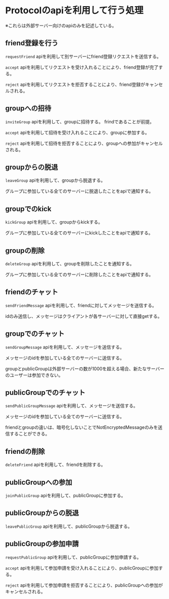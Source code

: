 # Protocolのapiを利用して行う処理

※これらは外部サーバー向けのapiのみを記述している。

## friend登録を行う

`requestFriend` apiを利用して別サーバーにfriend登録リクエストを送信する。

`accept` apiを利用してリクエストを受け入れることにより、friend登録が完了する。

`reject`
apiを利用してリクエストを拒否することにより、friend登録がキャンセルされる。

## groupへの招待

`inviteGroup` apiを利用して、groupに招待する。 frindであることが前提。

`accept` apiを利用して招待を受け入れることにより、groupに参加する。

`reject`
apiを利用して招待を拒否することにより、groupへの参加がキャンセルされる。

## groupからの脱退

`leaveGroup` apiを利用して、groupから脱退する。

グループに参加している全てのサーバーに脱退したことをapiで通知する。

## groupでのkick

`kickGroup` apiを利用して、groupからkickする。

グループに参加している全てのサーバーにkickしたことをapiで通知する。

## groupの削除

`deleteGroup` apiを利用して、groupを削除したことを通知する。

グループに参加している全てのサーバーに削除したことをapiで通知する。

## friendのチャット

`sendFriendMessage` apiを利用して、friendに対してメッセージを送信する。

idのみ送信し、メッセージはクライアントが各サーバーに対して直接getする。

## groupでのチャット

`sendGroupMessage` apiを利用して、メッセージを送信する。

メッセージのidを参加している全てのサーバーに送信する。

groupとpublicGroupは外部サーバーの数が1000を超える場合、新たなサーバーのユーザーは参加できない。

## publicGroupでのチャット

`sendPublicGroupMessage` apiを利用して、メッセージを送信する。

メッセージのidを参加している全てのサーバーに送信する。

friendとgroupの違いは、暗号化しないことでNotEncryptedMessageのみを送信することができる。

## friendの削除

`deleteFriend` apiを利用して、friendを削除する。

## publicGroupへの参加

`joinPublicGroup` apiを利用して、publicGroupに参加する。

## publicGroupからの脱退

`leavePublicGroup` apiを利用して、publicGroupから脱退する。

## publicGroupの参加申請

`requestPublicGroup` apiを利用して、publicGroupに参加申請する。

`accept` apiを利用して参加申請を受け入れることにより、publicGroupに参加する。

`reject`
apiを利用して参加申請を拒否することにより、publicGroupへの参加がキャンセルされる。
